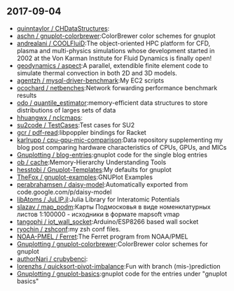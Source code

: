 ## 2017-09-04

* [quinntaylor / CHDataStructures](https://github.com/quinntaylor/CHDataStructures):
* [aschn / gnuplot-colorbrewer](https://github.com/aschn/gnuplot-colorbrewer):ColorBrewer color schemes for gnuplot
* [andrealani / COOLFluiD](https://github.com/andrealani/COOLFluiD):The object-oriented HPC platform for CFD, plasma and multi-physics simulations whose development started in 2002 at the Von Karman Institute for Fluid Dynamics is finally open!
* [geodynamics / aspect](https://github.com/geodynamics/aspect):A parallel, extendible finite element code to simulate thermal convection in both 2D and 3D models.
* [agentzh / mysql-driver-benchmark](https://github.com/agentzh/mysql-driver-benchmark):My EC2 scripts
* [ocochard / netbenches](https://github.com/ocochard/netbenches):Network forwarding performance benchmark results
* [odo / quantile_estimator](https://github.com/odo/quantile_estimator):memory-efficient data structures to store distributions of larges sets of data
* [hhuangwx / nclcmaps](https://github.com/hhuangwx/nclcmaps):
* [su2code / TestCases](https://github.com/su2code/TestCases):Test cases for SU2
* [gcr / pdf-read](https://github.com/gcr/pdf-read):libpoppler bindings for Racket
* [karlrupp / cpu-gpu-mic-comparison](https://github.com/karlrupp/cpu-gpu-mic-comparison):Data repository supplementing my blog post comparing hardware characteristics of CPUs, GPUs, and MICs
* [Gnuplotting / blog-entries](https://github.com/Gnuplotting/blog-entries):gnuplot code for the single blog entries
* [ob / cache](https://github.com/ob/cache):Memory-Hierarchy Understanding Tools
* [hesstobi / Gnuplot-Templates](https://github.com/hesstobi/Gnuplot-Templates):My defaults for gnuplot
* [TheFox / gnuplot-examples](https://github.com/TheFox/gnuplot-examples):GNUPlot Examples
* [perabrahamsen / daisy-model](https://github.com/perabrahamsen/daisy-model):Automatically exported from code.google.com/p/daisy-model
* [libAtoms / JuLIP.jl](https://github.com/libAtoms/JuLIP.jl):Julia Library for Interatomic Potentials
* [slazav / map_podm](https://github.com/slazav/map_podm):Карты Подмосковья в виде номенклатурных листов 1:100000 - исходники в формате mapsoft vmap
* [tangophi / iot_wall_socket](https://github.com/tangophi/iot_wall_socket):Arduino/ESP8266 based wall socket
* [ryochin / zshconf](https://github.com/ryochin/zshconf):my zsh conf files.
* [NOAA-PMEL / Ferret](https://github.com/NOAA-PMEL/Ferret):The Ferret program from NOAA/PMEL
* [Gnuplotting / gnuplot-colorbrewer](https://github.com/Gnuplotting/gnuplot-colorbrewer):ColorBrewer color schemes for gnuplot
* [authorNari / crubybenci](https://github.com/authorNari/crubybenci):
* [lorenzhs / quicksort-pivot-imbalance](https://github.com/lorenzhs/quicksort-pivot-imbalance):Fun with branch (mis-)prediction
* [Gnuplotting / gnuplot-basics](https://github.com/Gnuplotting/gnuplot-basics):gnuplot code for the entries under "gnuplot basics"
